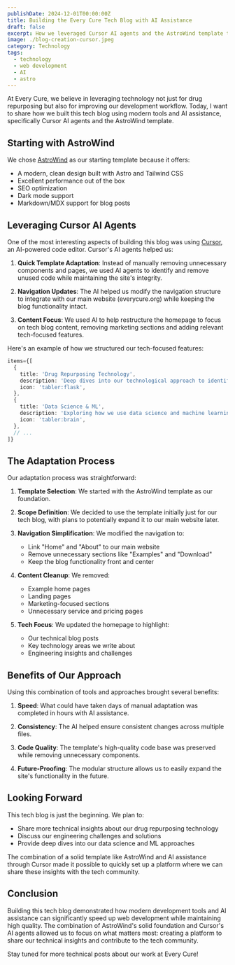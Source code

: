 ```yaml
---
publishDate: 2024-12-01T00:00:00Z
title: Building the Every Cure Tech Blog with AI Assistance
draft: false
excerpt: How we leveraged Cursor AI agents and the AstroWind template to quickly build our tech blog
image: ./blog-creation-cursor.jpeg
category: Technology
tags:
  - technology
  - web development
  - AI
  - astro
---
```


At Every Cure, we believe in leveraging technology not just for drug repurposing but also for improving our development workflow. Today, I want to share how we built this tech blog using modern tools and AI assistance, specifically Cursor AI agents and the AstroWind template.

## Starting with AstroWind

We chose [AstroWind](https://github.com/onwidget/astrowind) as our starting template because it offers:
- A modern, clean design built with Astro and Tailwind CSS
- Excellent performance out of the box
- SEO optimization
- Dark mode support
- Markdown/MDX support for blog posts

## Leveraging Cursor AI Agents

One of the most interesting aspects of building this blog was using [Cursor](https://cursor.sh/), an AI-powered code editor. Cursor's AI agents helped us:

1. **Quick Template Adaptation**: Instead of manually removing unnecessary components and pages, we used AI agents to identify and remove unused code while maintaining the site's integrity.

2. **Navigation Updates**: The AI helped us modify the navigation structure to integrate with our main website (everycure.org) while keeping the blog functionality intact.

3. **Content Focus**: We used AI to help restructure the homepage to focus on tech blog content, removing marketing sections and adding relevant tech-focused features.

Here's an example of how we structured our tech-focused features:

```typescript
items={[
  {
    title: 'Drug Repurposing Technology',
    description: 'Deep dives into our technological approach to identifying new uses for existing drugs.',
    icon: 'tabler:flask',
  },
  {
    title: 'Data Science & ML',
    description: 'Exploring how we use data science and machine learning to analyze medical data and identify potential treatments.',
    icon: 'tabler:brain',
  },
  // ...
]}
```

## The Adaptation Process

Our adaptation process was straightforward:

1. **Template Selection**: We started with the AstroWind template as our foundation.

2. **Scope Definition**: We decided to use the template initially just for our tech blog, with plans to potentially expand it to our main website later.

3. **Navigation Simplification**: We modified the navigation to:
   - Link "Home" and "About" to our main website
   - Remove unnecessary sections like "Examples" and "Download"
   - Keep the blog functionality front and center

4. **Content Cleanup**: We removed:
   - Example home pages
   - Landing pages
   - Marketing-focused sections
   - Unnecessary service and pricing pages

5. **Tech Focus**: We updated the homepage to highlight:
   - Our technical blog posts
   - Key technology areas we write about
   - Engineering insights and challenges

## Benefits of Our Approach

Using this combination of tools and approaches brought several benefits:

1. **Speed**: What could have taken days of manual adaptation was completed in hours with AI assistance.

2. **Consistency**: The AI helped ensure consistent changes across multiple files.

3. **Code Quality**: The template's high-quality code base was preserved while removing unnecessary components.

4. **Future-Proofing**: The modular structure allows us to easily expand the site's functionality in the future.

## Looking Forward

This tech blog is just the beginning. We plan to:
- Share more technical insights about our drug repurposing technology
- Discuss our engineering challenges and solutions
- Provide deep dives into our data science and ML approaches

The combination of a solid template like AstroWind and AI assistance through Cursor made it possible to quickly set up a platform where we can share these insights with the tech community.

## Conclusion

Building this tech blog demonstrated how modern development tools and AI assistance can significantly speed up web development while maintaining high quality. The combination of AstroWind's solid foundation and Cursor's AI agents allowed us to focus on what matters most: creating a platform to share our technical insights and contribute to the tech community.

Stay tuned for more technical posts about our work at Every Cure!